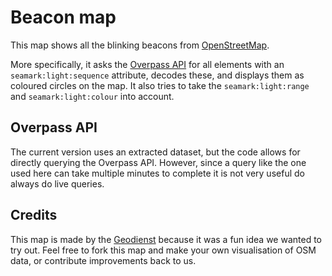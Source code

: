 # Beacon map
This map shows all the blinking beacons from [OpenStreetMap](http://www.openstreetmap.org/).

More specifically, it asks the [Overpass API](https://www.overpass-api.de) for all elements with an `seamark:light:sequence` attribute, decodes these, and displays them as coloured circles on the map. It also tries to take the `seamark:light:range` and `seamark:light:colour` into account.

## Overpass API
The current version uses an extracted dataset, but the code allows for directly querying the Overpass API. However, since a query like the one used here can take multiple minutes to complete it is not very useful do always do live queries.

## Credits
This map is made by the [Geodienst](http://www.geodienst.xyz) because it was a fun idea we wanted to try out. Feel free to fork this map and make your own visualisation of OSM data, or contribute improvements back to us. 
